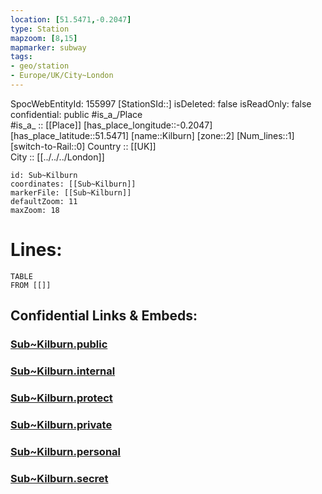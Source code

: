 ```yaml
---
location: [51.5471,-0.2047] 
type: Station 
mapzoom: [8,15] 
mapmarker: subway 
tags:
- geo/station
- Europe/UK/City~London
---
```

SpocWebEntityId: 155997
[StationSId::] 
isDeleted: false
isReadOnly: false
confidential: public
#is_a_/Place  
#is_a_ :: [[Place]] 
[has_place_longitude::-0.2047] 
[has_place_latitude::51.5471] 
[name::Kilburn] 
[zone::2] 
[Num_lines::1] 
[switch-to-Rail::0] 
Country :: [[UK]]  
City :: [[../../../London]]  


```leaflet
id: Sub~Kilburn
coordinates: [[Sub~Kilburn]] 
markerFile: [[Sub~Kilburn]] 
defaultZoom: 11 
maxZoom: 18
```


# Lines: 
```dataview
TABLE 
FROM [[]] 
```


## Confidential Links & Embeds: 

### [Sub~Kilburn.public](/_public/\Earth\Continent\Europe\Europe~North\UK\England\Regions~England\London,Greater\cities~GreaterLondon\Underground\StationSub~Kilburn.public.md) 

### [Sub~Kilburn.internal](/_internal/\Earth\Continent\Europe\Europe~North\UK\England\Regions~England\London,Greater\cities~GreaterLondon\Underground\StationSub~Kilburn.internal.md) 

### [Sub~Kilburn.protect](/_protect/\Earth\Continent\Europe\Europe~North\UK\England\Regions~England\London,Greater\cities~GreaterLondon\Underground\StationSub~Kilburn.protect.md) 

### [Sub~Kilburn.private](/_private/\Earth\Continent\Europe\Europe~North\UK\England\Regions~England\London,Greater\cities~GreaterLondon\Underground\StationSub~Kilburn.private.md) 

### [Sub~Kilburn.personal](/_personal/\Earth\Continent\Europe\Europe~North\UK\England\Regions~England\London,Greater\cities~GreaterLondon\Underground\StationSub~Kilburn.personal.md) 

### [Sub~Kilburn.secret](/_secret/\Earth\Continent\Europe\Europe~North\UK\England\Regions~England\London,Greater\cities~GreaterLondon\Underground\StationSub~Kilburn.secret.md)

